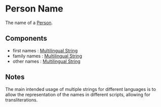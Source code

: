 # Person Name

The name of a [Person](../entities/Person.md).

## Components

- first names : [Multilingual String](../datatypes/MultilingualString.md)
- family names : [Multilingual String](../datatypes/MultilingualString.md)
- other names : [Multilingual String](../datatypes/MultilingualString.md)

## Notes

The main intended usage of multiple strings for different languages is to allow the representation of the names in different scripts, allowing for transliterations.

